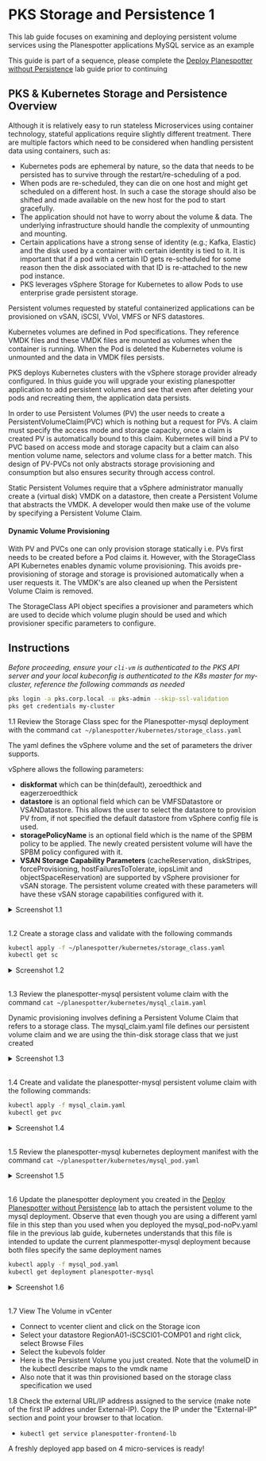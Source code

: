 # PKS Storage and Persistence 1

This lab guide focuses on examining and deploying persistent volume services using the Planespotter applications MySQL service as an example

This guide is part of a sequence, please complete the [Deploy Planespotter without Persistence](https://github.com/CNA-Tech/PKS-Ninja/tree/master/LabGuides/DeployPlanespotter-DP6539) lab guide prior to continuing

## PKS & Kubernetes Storage and Persistence Overview

Although it is relatively easy to run stateless Microservices using container technology, stateful applications require slightly different treatment. There are multiple factors which need to be considered when handling persistent data using containers, such as:

- Kubernetes pods are ephemeral by nature, so the data that needs to be persisted
    has to survive through the restart/re-scheduling of a pod.
- When pods are re-scheduled, they can die on one host and might get scheduled
    on a different host. In such a case the storage should also be shifted and made
    available on the new host for the pod to start gracefully.
- The application should not have to worry about the volume & data. The
    underlying infrastructure should handle the complexity of unmounting and
    mounting.
- Certain applications have a strong sense of identity (e.g.; Kafka, Elastic) and the
    disk used by a container with certain identity is tied to it. It is important that if a
    pod with a certain ID gets re-scheduled for some reason then the disk associated
    with that ID is re-attached to the new pod instance.
- PKS leverages vSphere Storage for Kubernetes to allow Pods to use enterprise
    grade persistent storage.

Persistent volumes requested by stateful containerized applications can be provisioned
on vSAN, iSCSI, VVol, VMFS or NFS datastores.

Kubernetes volumes are defined in Pod specifications. They reference VMDK files and
these VMDK files are mounted as volumes when the container is running. When the Pod
is deleted the Kubernetes volume is unmounted and the data in VMDK files persists.

PKS deploys Kubernetes clusters with the vSphere storage provider already configured.  In thius guide you will upgrade your existing planespotter application to add persistent volumes and see that even after deleting your pods and recreating them, the application data persists. 

In order to use Persistent Volumes (PV) the user needs to create a
PersistentVolumeClaim(PVC) which is nothing but a request for PVs. A claim must
specify the access mode and storage capacity, once a claim is created PV is
automatically bound to this claim. Kubernetes will bind a PV to PVC based on access
mode and storage capacity but a claim can also mention volume name, selectors and
volume class for a better match. This design of PV-PVCs not only abstracts storage
provisioning and consumption but also ensures security through access control.

Static Persistent Volumes require that a vSphere administrator manually create a
(virtual disk) VMDK on a datastore, then create a Persistent Volume that abstracts the VMDK. A developer would then make use of the volume by specifying a Persistent
Volume Claim.

#### Dynamic Volume Provisioning

With PV and PVCs one can only provision storage statically i.e. PVs first needs to be created before a Pod claims it. However, with the StorageClass API Kubernetes enables dynamic volume provisioning. This avoids pre-provisioning of storage and storage is provisioned automatically when a user requests it. The VMDK's are also cleaned up when the Persistent Volume Claim is removed.

The StorageClass API object specifies a provisioner and parameters which are used to
decide which volume plugin should be used and which provisioner specific parameters
to configure.

## Instructions

_Before proceeding, ensure your `cli-vm` is authenticated to the PKS API server and your local kubeconfig is authenticated to the K8s master for my-cluster, reference the following commands as needed_

```bash
pks login -a pks.corp.local -u pks-admin --skip-ssl-validation
pks get credentials my-cluster
```

1.1 Review the Storage Class spec for the Planespotter-mysql deployment with the command `cat ~/planespotter/kubernetes/storage_class.yaml`

The yaml defines the vSphere volume and the set of parameters the driver supports.

vSphere allows the following parameters:

- **diskformat** which can be thin(default), zeroedthick and eagerzeroedthick
- **datastore** is an optional field which can be VMFSDatastore or VSANDatastore.
    This allows the user to select the datastore to provision PV from, if not specified the default datastore from vSphere config file is used.
- **storagePolicyName** is an optional field which is the name of the SPBM policy to
    be applied. The newly created persistent volume will have the SPBM policy
    configured with it.
- **VSAN Storage Capability Parameters** (cacheReservation, diskStripes,
    forceProvisioning, hostFailuresToTolerate, iopsLimit and objectSpaceReservation)
    are supported by vSphere provisioner for vSAN storage. The persistent volume
    created with these parameters will have these vSAN storage capabilities
    configured with it.

<details><summary>Screenshot 1.1</summary>
<img src="images/2019-01-09-23-47-00.png">
</details>
<br>

1.2 Create a storage class and validate with the following commands 

```bash
kubectl apply -f ~/planespotter/kubernetes/storage_class.yaml
kubectl get sc
```

<details><summary>Screenshot 1.2</summary>
<img src="images/2019-01-09-23-47-00.png">
</details>
<br>

1.3 Review the planespotter-mysql persistent volume claim with the command `cat ~/planespotter/kubernetes/mysql_claim.yaml`

Dynamic provisioning involves defining a Persistent Volume Claim that refers to a storage class. The mysql_claim.yaml file defines our persistent volume claim and we are using the thin-disk storage class that we just created

<details><summary>Screenshot 1.3</summary>
<img src="images/2019-01-09-23-47-00.png">
</details>
<br>

1.4 Create and validate the planespotter-mysql persistent volume claim with the following commands:

```bash
kubectl apply -f mysql_claim.yaml
kubectl get pvc
```

<details><summary>Screenshot 1.4</summary>
<img src="images/2019-01-09-23-47-00.png">
</details>
<br>

1.5 Review the planespotter-mysql kubernetes deployment manifest with the command `cat ~/planespotter/kubernetes/mysql_pod.yaml`

<details><summary>Screenshot 1.5</summary>
<img src="images/2019-01-09-23-47-00.png">
</details>
<br>

1.6 Update the planespotter deployment you created in the [Deploy Planespotter without Persistence]() lab to attach the persistent volume to the mysql deployment. Observe that even though you are using a different yaml file in this step than you used when you deployed the mysql_pod-noPv.yaml file in the previous lab guide, kubernetes understands that this file is intended to update the current planmespotter-mysql deployment because both files specify the same deployment names

```bash
kubectl apply -f mysql_pod.yaml
kubectl get deployment planespotter-mysql
```

<details><summary>Screenshot 1.6</summary>
<img src="images/2019-01-09-23-47-00.png">
</details>
<br>

1.7 View The Volume in vCenter

- Connect to vcenter client and click on the Storage icon
- Select your datastore RegionA01-iSCSCI01-COMP01 and right click, select Browse Files
- Select the kubevols folder
- Here is the Persistent Volume you just created. Note that the volumeID in the kubectl describe maps to the vmdk name
- Also note that it was thin provisioned based on the storage class specification we used

1.8 Check the external URL/IP address assigned to the service (make note of the first IP addres under External-IP). Copy the IP under the "External-IP" section and point your browser to that location.

- `kubectl get service planespotter-frontend-lb`

A freshly deployed app based on 4 micro-services is ready!
